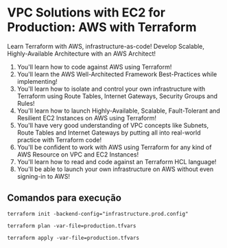 # VPC Solutions with EC2 for Production: AWS with Terraform 

Learn Terraform with AWS, infrastructure-as-code! Develop Scalable, Highly-Available Architecture with an AWS Architect!

1. You'll learn how to code against AWS using Terraform!
1. You'll learn the AWS Well-Architected Framework Best-Practices while implementing!
1. You'll learn how to isolate and control your own infrastructure with Terraform using Route Tables, Internet Gateways, Security Groups and Rules!
1. You'll learn how to launch Highly-Available, Scalable, Fault-Tolerant and Resilient EC2 Instances on AWS using Terraform!
1. You'll have very good understanding of VPC concepts like Subnets, Route Tables and Internet Gateways by putting all into real-world practice with Terraform code!
1. You'll be confident to work with AWS using Terraform for any kind of AWS Resource on VPC and EC2 Instances!
1. You'll learn how to read and code against an Terraform HCL language!
1. You'll be able to launch your own infrastructure on AWS without even signing-in to AWS!


## Comandos para execução

```
terraform init -backend-config="infrastructure.prod.config"
```

```
terraform plan -var-file=production.tfvars
```

```
terraform apply -var-file=production.tfvars
```

